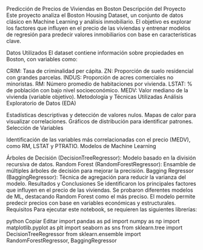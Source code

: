 Predicción de Precios de Viviendas en Boston
Descripción del Proyecto
Este proyecto analiza el Boston Housing Dataset, un conjunto de datos clásico en Machine Learning y análisis inmobiliario. El objetivo es explorar los factores que influyen en el precio de las viviendas y entrenar modelos de regresión para predecir valores inmobiliarios con base en características clave.

Datos Utilizados
El dataset contiene información sobre propiedades en Boston, con variables como:

CRIM: Tasa de criminalidad per cápita.
ZN: Proporción de suelo residencial con grandes parcelas.
INDUS: Proporción de acres comerciales no minoristas.
RM: Número promedio de habitaciones por vivienda.
LSTAT: % de población con bajo nivel socioeconómico.
MEDV: Valor mediano de la vivienda (variable objetivo).
Metodología y Técnicas Utilizadas
Análisis Exploratorio de Datos (EDA)

Estadísticas descriptivas y detección de valores nulos.
Mapas de calor para visualizar correlaciones.
Gráficos de distribución para identificar patrones.
Selección de Variables

Identificación de las variables más correlacionadas con el precio (MEDV), como RM, LSTAT y PTRATIO.
Modelos de Machine Learning

Árboles de Decisión (DecisionTreeRegressor): Modelo basado en la división recursiva de datos.
Random Forest (RandomForestRegressor): Ensamble de múltiples árboles de decisión para mejorar la precisión.
Bagging Regressor (BaggingRegressor): Técnica de agregación para reducir la varianza del modelo.
Resultados y Conclusiones
Se identificaron los principales factores que influyen en el precio de las viviendas.
Se probaron diferentes modelos de ML, destacando Random Forest como el más preciso.
El modelo permite predecir precios con base en variables económicas y estructurales.
Requisitos
Para ejecutar este notebook, se requieren las siguientes librerías:

python
Copiar
Editar
import pandas as pd
import numpy as np
import matplotlib.pyplot as plt
import seaborn as sns
from sklearn.tree import DecisionTreeRegressor
from sklearn.ensemble import RandomForestRegressor, BaggingRegressor
